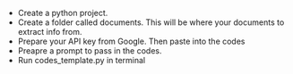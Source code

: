 - Create a python project.
- Create a folder called documents. This will be where your documents to extract info from.
- Prepare your API key from Google. Then paste into the codes 
- Preapre a prompt to pass in the codes.
- Run codes_template.py in terminal
